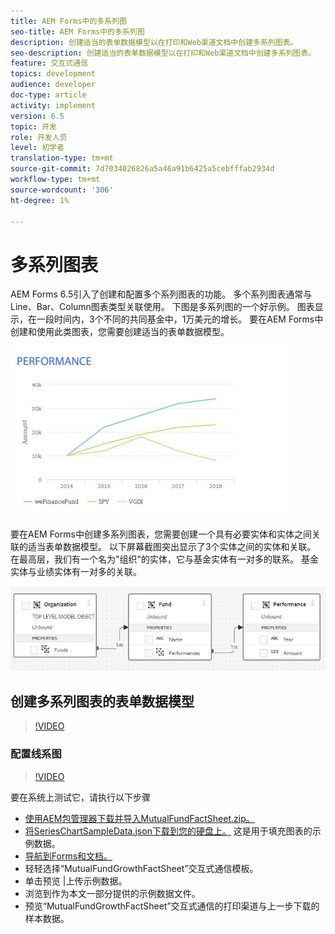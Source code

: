 ```yaml
---
title: AEM Forms中的多系列图
seo-title: AEM Forms中的多系列图
description: 创建适当的表单数据模型以在打印和Web渠道文档中创建多系列图表。
seo-description: 创建适当的表单数据模型以在打印和Web渠道文档中创建多系列图表。
feature: 交互式通信
topics: development
audience: developer
doc-type: article
activity: implement
version: 6.5
topic: 开发
role: 开发人员
level: 初学者
translation-type: tm+mt
source-git-commit: 7d7034026826a5a46a91b6425a5cebfffab2934d
workflow-type: tm+mt
source-wordcount: '306'
ht-degree: 1%

---
```



# 多系列图表

AEM Forms 6.5引入了创建和配置多个系列图表的功能。 多个系列图表通常与Line、Bar、Column图表类型关联使用。 下图是多系列图的一个好示例。 图表显示，在一段时间内，3个不同的共同基金中，1万美元的增长。 要在AEM Forms中创建和使用此类图表，您需要创建适当的表单数据模型。

![多系列](assets/seriescharts.jfif)

要在AEM Forms中创建多系列图表，您需要创建一个具有必要实体和实体之间关联的适当表单数据模型。 以下屏幕截图突出显示了3个实体之间的实体和关联。 在最高层，我们有一个名为&quot;组织&quot;的实体，它与基金实体有一对多的联系。 基金实体与业绩实体有一对多的关联。

![formdatamodel](assets/formdatamodel.jfif)


## 创建多系列图表的表单数据模型

>[!VIDEO](https://video.tv.adobe.com/v/26352/quality=9)


### 配置线系图

>[!VIDEO](https://video.tv.adobe.com/v/26353?quality=9&learn=on)


要在系统上测试它，请执行以下步骤

* [使用AEM包管理器下载并导入MutualFundFactSheet.zip。](assets/mutualfundfactsheet.zip)
* [将SeriesChartSampleData.json下载到您的硬盘上。](assets/serieschartsampledata.json) 这是用于填充图表的示例数据。
* [导航到Forms和文档。](https://helpx.adobe.com/aem/forms.html/content/dam/formsanddocuments.html)
* 轻轻选择“MutualFundGrowthFactSheet”交互式通信模板。
* 单击预览 |上传示例数据。
* 浏览到作为本文一部分提供的示例数据文件。
* 预览“MutualFundGrowthFactSheet”交互式通信的打印渠道与上一步下载的样本数据。
